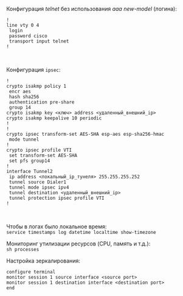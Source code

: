 Конфигурация *telnet* без использования *aaa new-model* (логина):  
```
!
line vty 0 4
 login
 password cisco
 transport input telnet
!
```
<br>

Конфигурация `ipsec`:  
```
!
crypto isakmp policy 1
 encr aes
 hash sha256
 authentication pre-share
 group 14
crypto isakmp key <ключ> address <удаленный_внешний_ip>
crypto isakmp keepalive 10 periodic
!
!
crypto ipsec transform-set AES-SHA esp-aes esp-sha256-hmac 
 mode tunnel
!
crypto ipsec profile VTI
 set transform-set AES-SHA 
 set pfs group14
!
interface Tunnel2
 ip address <локальный_ip_тунеля> 255.255.255.252
 tunnel source Dialer1
 tunnel mode ipsec ipv4
 tunnel destination <удаленный_внешний_ip>
 tunnel protection ipsec profile VTI
!
```
<br>

Чтобы в логах было локальное время:  
`service timestamps log datetime localtime show-timezone`
<br>

Мониторинг утилизации ресурсов (CPU, память и т.д.):  
`sh processes`
<br>

Настройка зеркалирования:
```
configure terminal
monitor session 1 source interface <source port>
monitor session 1 destination interface <destination port>
end
```
<br>